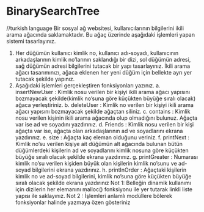# BinarySearchTree
//turkish language
Bir sosyal ağ websitesi, kullanıcılarının bilgilerini ikili arama ağacında saklamaktadır. Bu
ağaç üzerinde aşağıdaki işlemleri yapan sistemi tasarlayınız.
1. Her düğümün kullanıcı kimlik no, kullanıcı adı-soyadı, kullanıcının arkadaşlarının kimlik
no’larının saklandığı bir dizi, sol düğümün adresi, sağ düğümün adresi bilgilerini tutacak bir
yapı tasarlayınız. İkili arama ağacı tasarımınızı, ağaca eklenen her yeni düğüm için bellekte ayrı
yer tutacak şekilde yapınız.
2. Aşağıdaki işlemleri gerçekleştiren fonksiyonları yazınız.
a. insertNewUser : Kimlik nosu verilen bir kişiyi ikili arama ağacı yapısını bozmayacak
şekilde(kimlik no’suna göre küçükten büyüğe sıralı olacak) ağaca yerleştiriniz.
b. deleteUser : Kimlik no verilen bir kişiyi ikili arama ağacı yapısını bozmayacak şekilde
ağaçtan siliniz.
c. contains : Kimlik nosu verilen kişinin ikili arama ağacında olup olmadığını bulunuz.
Ağaçta var ise ad ve soyadını yazdırınız.
d. Friends : Kimlik nosu verilen bir kişi ağaçta var ise, ağaçta olan arkadaşlarının ad ve
soyadlarını ekrana yazdırınız.
e. size : Ağaçta kaç eleman olduğunu veriniz.
f. printNext : Kimlik no’su verilen kişiye ait düğümün alt ağacında bulunan bütün
düğümlerdeki kişilerin ad ve soyadlarını kimlik nosuna göre küçükten büyüğe sıralı
olacak şekilde ekrana yazdırınız.
g. printGreater : Numarası kimlik no’su verilen kişiden büyük olan kişilerin kimlik
no’sunu ve ad-soyad bilgilerini ekrana yazdırınız.
h. printInOrder : Ağaçtaki kişilerin kimlik no ve ad-soyad bilgilerini, kimlik no’suna göre
küçükten büyüğe sıralı olacak şekilde ekrana yazdırınız
Not 1: Belleğin dinamik kullanımı için dizilerin her elemanını malloc() fonksiyonu ile yer
tutarak linkli liste yapısı ile saklayınız.
Not 2 : İşlemleri anlamlı modüllere bölerek fonksiyonlar halinde yazmaya özen gösteriniz
